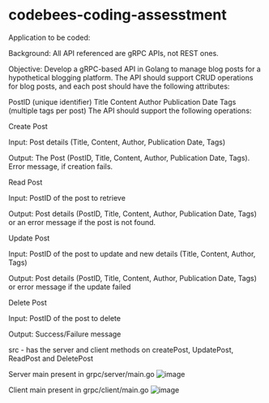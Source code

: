 # codebees-coding-assesstment

Application to be coded:



Background: All API referenced are gRPC APIs, not REST ones.



Objective: Develop a gRPC-based API in Golang to manage blog posts for a hypothetical blogging platform. The API should support CRUD operations for blog posts, and each post should have the following attributes:

PostID (unique identifier)
Title
Content
Author
Publication Date
Tags (multiple tags per post)
The API should support the following operations:



Create Post

Input: Post details (Title, Content, Author, Publication Date, Tags)

Output: The Post (PostID, Title, Content, Author, Publication Date, Tags). Error message, if creation fails.



Read Post

Input: PostID of the post to retrieve

Output: Post details (PostID, Title, Content, Author, Publication Date, Tags) or an error message if the post is not found.



Update Post

Input: PostID of the post to update and new details (Title, Content, Author, Tags)

Output: Post details (PostID, Title, Content, Author, Publication Date, Tags) or error message if the update failed



Delete Post

Input: PostID of the post to delete

Output: Success/Failure message



src - has the server and client methods on createPost, UpdatePost, ReadPost and DeletePost

Server main present in grpc/server/main.go
![image](https://github.com/srikrishna68/codebees-coding-assesstment/assets/23114891/feb1ef12-8d3e-4dd5-8ca0-04b248eaf05b)

Client main present in grpc/client/main.go
![image](https://github.com/srikrishna68/codebees-coding-assesstment/assets/23114891/2a2d47dd-11e5-4279-8f5f-5401a4e1254f)

